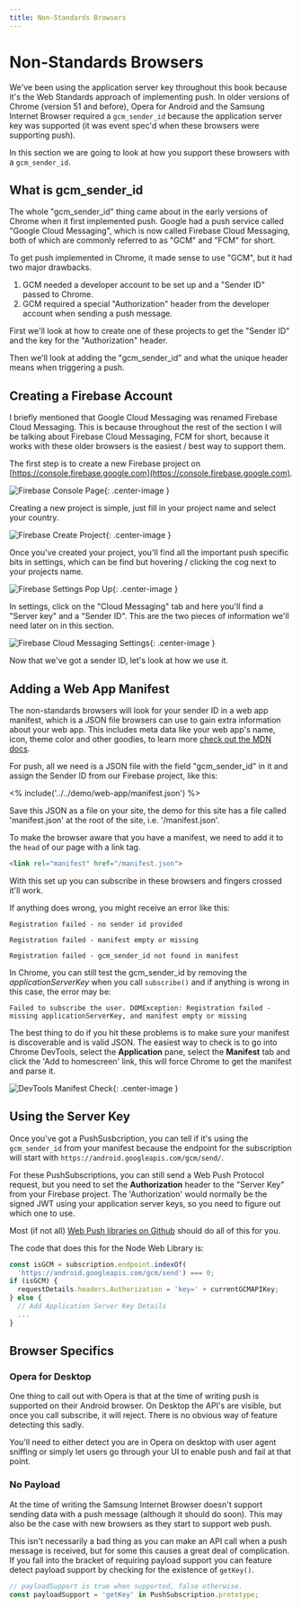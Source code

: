 ```yaml
---
title: Non-Standards Browsers
---
```

# Non-Standards Browsers

We've been using the application server key throughout this book because
it's the Web Standards approach of implementing push. In older
versions of Chrome (version 51 and before), Opera for Android and the
Samsung Internet Browser required a `gcm_sender_id` because the application
server key was supported (it was event spec'd when these browsers were
supporting push).

In this section we are going to look at how you support these browsers
with a `gcm_sender_id`.

## What is gcm_sender_id

The whole "gcm_sender_id" thing came about in the early versions of Chrome
when it first implemented push. Google had a push service called "Google
Cloud Messaging", which is now called Firebase Cloud Messaging, both of which
are commonly referred to as "GCM" and "FCM" for short.

To get push implemented in Chrome, it made sense to use "GCM", but it had
two major drawbacks.

1. GCM needed a developer account to be set up and a "Sender ID" passed to
Chrome.
1. GCM required a special "Authorization" header from the developer account
when sending a push message.

First we'll look at how to create one of these projects to get the
"Sender ID" and the key for the "Authorization" header.

Then we'll look at adding the "gcm_sender_id" and what the unique header
means when triggering a push.

## Creating a Firebase Account

I briefly mentioned that Google Cloud Messaging was renamed Firebase
Cloud Messaging. This is because throughout the rest of the section I will
be talking about Firebase Cloud Messaging, FCM for short, because it works
with these older browsers is the easiest / best way to support them.

The first step is to create a new Firebase project on [https://console.firebase.google.com](https://console.firebase.google.com).

![Firebase Console Page](/images/firebase-setup/01-firebase-console.png){: .center-image }

Creating a new project is simple, just fill in your project name and select
your country.

![Firebase Create Project](/images/firebase-setup/02-firebase-create-project.png){: .center-image }

Once you've created your project, you'll find all the important push specific
bits in settings, which can be find but hovering / clicking the cog next
to your projects name.

![Firebase Settings Pop Up](/images/firebase-setup/05-firebase-project-settings-pop-up-highlight.png){: .center-image }

In settings, click on the "Cloud Messaging" tab and here you'll find a "Server
key" and a "Sender ID". This are the two pieces of information we'll need later
on in this section.

![Firebase Cloud Messaging Settings](/images/firebase-setup/07-firebase-cloud-settings.png){: .center-image }

Now that we've got a sender ID, let's look at how we use it.

## Adding a Web App Manifest

The non-standards browsers will look for your sender ID in a web app manifest,
which is a JSON file browsers can use to gain extra information
about your web app. This includes meta data like your web app's name,
icon, theme color and other goodies, to learn more [check out the
MDN docs](https://developer.mozilla.org/en-US/docs/Web/Manifest).

For push, all we need is a JSON file with the field "gcm_sender_id"
in it and assign the Sender ID from our Firebase project, like this:

<% include('../../demo/web-app/manifest.json') %>

Save this JSON as a file on your site, the demo for this site has a file
called 'manifest.json' at the root of the site, i.e. '/manifest.json'.

To make the browser aware that you have a manifest, we need to add it to
the `head` of our page with a link tag.

```html
<link rel="manifest" href="/manifest.json">
```

With this set up you can subscribe in these browsers and fingers crossed
it'll work.

If anything does wrong, you might receive an error like this:

```
Registration failed - no sender id provided
```

```
Registration failed - manifest empty or missing
```

```
Registration failed - gcm_sender_id not found in manifest
```

In Chrome, you can still test the gcm_sender_id by removing the
*applicationServerKey* when you call `subscribe()` and if anything is wrong
in this case, the error may be:

```
Failed to subscribe the user. DOMException: Registration failed - missing applicationServerKey, and manifest empty or missing
```

The best thing to do if you hit these problems is to make sure your manifest
is discoverable and is valid JSON. The easiest way to check is to go into
Chrome DevTools, select the **Application** pane, select the **Manifest** tab
and click the 'Add to homescreen' link, this will force Chrome to get the
manifest and parse it.

![DevTools Manifest Check](/images/devtools/manifest-check.png){: .center-image }

## Using the Server Key

Once you've got a PushSusbcription, you can tell if it's using the
`gcm_sender_id` from your manifest because the endpoint for the subscription
will start with `https://android.googleapis.com/gcm/send/`.

For these PushSubscriptions, you can still send a Web Push Protocol request,
but you need to set the **Authorization** header to the "Server Key" from your
Firebase project. The 'Authorization' would normally be the signed JWT using
your application server keys, so you need to figure out which one to use.

Most (if not all) [Web Push libraries on Github](https://github.com/web-push-libs/)
should do all of this for you.

The code that does this for the Node Web Library is:

```javascript
const isGCM = subscription.endpoint.indexOf(
  'https://android.googleapis.com/gcm/send') === 0;
if (isGCM) {
  requestDetails.headers.Authorization = 'key=' + currentGCMAPIKey;
} else {
  // Add Application Server Key Details
  ...
}
```

## Browser Specifics

### Opera for Desktop

One thing to call out with Opera is that at the time of writing push is supported
on their Android browser. On Desktop the API's are visible, but once you
call subscribe, it will reject. There is no obvious way of feature detecting
this sadly.

You'll need to either detect you are in Opera on desktop with
user agent sniffing or simply let users go through your UI to enable push
and fail at that point.

### No Payload

At the time of writing the Samsung Internet Browser doesn't support
sending data with a push message (although it should do soon). This may also
be the case with new browsers as they start to support web push.

This isn't necessarily a bad thing as you can make an API call when
a push message is received, but for some this causes a great deal of
complication. If you fall into the bracket of requiring payload support you
can feature detect payload support by checking for the existence of `getKey()`.

```javascript
// payloadSupport is true when supported, false otherwise.
const payloadSupport = 'getKey' in PushSubscription.prototype;
```
